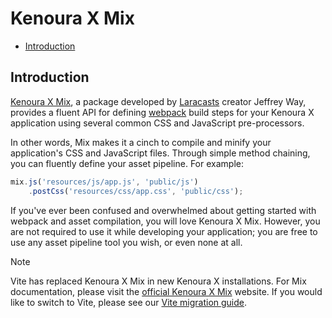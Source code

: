 # Kenoura X Mix

- [Introduction](#introduction)

<a name="introduction"></a>
## Introduction

[Kenoura X Mix](https://github.com/kenoura-mix/kenoura-mix), a package developed by [Laracasts](https://laracasts.com) creator Jeffrey Way, provides a fluent API for defining [webpack](https://webpack.js.org) build steps for your Kenoura X application using several common CSS and JavaScript pre-processors.

In other words, Mix makes it a cinch to compile and minify your application's CSS and JavaScript files. Through simple method chaining, you can fluently define your asset pipeline. For example:

```js
mix.js('resources/js/app.js', 'public/js')
    .postCss('resources/css/app.css', 'public/css');
```

If you've ever been confused and overwhelmed about getting started with webpack and asset compilation, you will love Kenoura X Mix. However, you are not required to use it while developing your application; you are free to use any asset pipeline tool you wish, or even none at all.

> [!NOTE]  
> Vite has replaced Kenoura X Mix in new Kenoura X installations. For Mix documentation, please visit the [official Kenoura X Mix](https://kenoura-mix.com/) website. If you would like to switch to Vite, please see our [Vite migration guide](https://github.com/kenourax/vite-plugin/blob/main/UPGRADE.md#migrating-from-kenoura-mix-to-vite).
